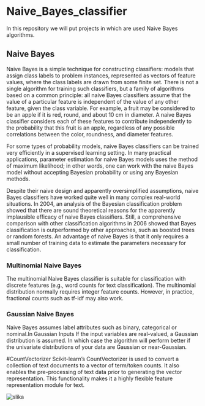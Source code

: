 # Naive_Bayes_classifier
In this repository we will put projects in which are used Naive Bayes algorithms.

## Naive Bayes
Naive Bayes is a simple technique for constructing classifiers: models that assign class labels to problem instances, represented as vectors of feature values, where the class labels are drawn from some finite set. There is not a single algorithm for training such classifiers, but a family of algorithms based on a common principle: all naive Bayes classifiers assume that the value of a particular feature is independent of the value of any other feature, given the class variable. For example, a fruit may be considered to be an apple if it is red, round, and about 10 cm in diameter. A naive Bayes classifier considers each of these features to contribute independently to the probability that this fruit is an apple, regardless of any possible correlations between the color, roundness, and diameter features.

For some types of probability models, naive Bayes classifiers can be trained very efficiently in a supervised learning setting. In many practical applications, parameter estimation for naive Bayes models uses the method of maximum likelihood; in other words, one can work with the naive Bayes model without accepting Bayesian probability or using any Bayesian methods.

Despite their naive design and apparently oversimplified assumptions, naive Bayes classifiers have worked quite well in many complex real-world situations. In 2004, an analysis of the Bayesian classification problem showed that there are sound theoretical reasons for the apparently implausible efficacy of naive Bayes classifiers. Still, a comprehensive comparison with other classification algorithms in 2006 showed that Bayes classification is outperformed by other approaches, such as boosted trees or random forests.
An advantage of naive Bayes is that it only requires a small number of training data to estimate the parameters necessary for classification.

### Multinomial Naive Bayes
The multinomial Naive Bayes classifier is suitable for classification with discrete features (e.g., word counts for text classification). The multinomial distribution normally requires integer feature counts. However, in practice, fractional counts such as tf-idf may also work.



### Gaussian Naive Bayes
 Naive Bayes assumes label attributes such as binary, categorical or nominal.In  Gaussian Inputs If the input variables are real-valued, a Gaussian distribution is assumed. In which case the algorithm will perform better if the univariate distributions of your data are Gaussian or near-Gaussian.
 
 
 #CountVectorizer
 Scikit-learn’s CountVectorizer is used to convert a collection of text documents to a vector of term/token counts. It also enables the ​pre-processing of text data prior to generating the vector representation. This functionality makes it a highly flexible feature representation module for text.
 
![slika](https://user-images.githubusercontent.com/77289083/108191453-6ce20080-7113-11eb-9856-62318c7862c5.png)
